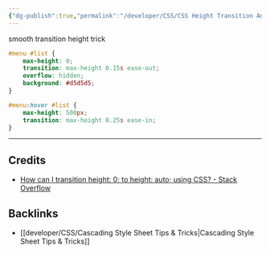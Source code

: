 ```yaml
---
{"dg-publish":true,"permalink":"/developer/CSS/CSS Height Transition Animation/","dgPassFrontmatter":true}
---
```


smooth transition height trick

```css
#menu #list {
    max-height: 0;
    transition: max-height 0.15s ease-out;
    overflow: hidden;
    background: #d5d5d5;
}

#menu:hover #list {
    max-height: 500px;
    transition: max-height 0.25s ease-in;
}
```

---
## Credits
- [How can I transition height: 0; to height: auto; using CSS? - Stack Overflow](https://stackoverflow.com/questions/3508605/how-can-i-transition-height-0-to-height-auto-using-css)

## Backlinks
- [[developer/CSS/Cascading Style Sheet Tips & Tricks\|Cascading Style Sheet Tips & Tricks]]